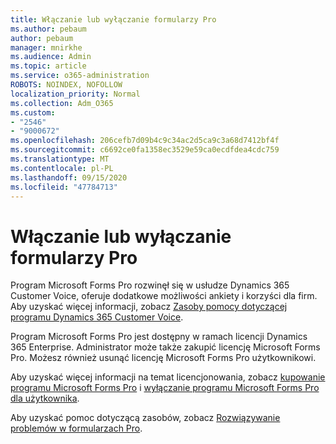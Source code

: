 ```yaml
---
title: Włączanie lub wyłączanie formularzy Pro
ms.author: pebaum
author: pebaum
manager: mnirkhe
ms.audience: Admin
ms.topic: article
ms.service: o365-administration
ROBOTS: NOINDEX, NOFOLLOW
localization_priority: Normal
ms.collection: Adm_O365
ms.custom:
- "2546"
- "9000672"
ms.openlocfilehash: 206cefb7d09b4c9c34ac2d5ca9c3a68d7412bf4f
ms.sourcegitcommit: c6692ce0fa1358ec3529e59ca0ecdfdea4cdc759
ms.translationtype: MT
ms.contentlocale: pl-PL
ms.lasthandoff: 09/15/2020
ms.locfileid: "47784713"
---
```

# <a name="enable-or-disable-forms-pro"></a>Włączanie lub wyłączanie formularzy Pro

Program Microsoft Forms Pro rozwinęł się w usłudze Dynamics 365 Customer Voice, oferuje dodatkowe możliwości ankiety i korzyści dla firm. Aby uzyskać więcej informacji, zobacz [Zasoby pomocy dotyczącej programu Dynamics 365 Customer Voice](https://go.microsoft.com/fwlink/p/?linkid=2128357).  

Program Microsoft Forms Pro jest dostępny w ramach licencji Dynamics 365 Enterprise. Administrator może także zakupić licencję Microsoft Forms Pro. Możesz również usunąć licencję Microsoft Forms Pro użytkownikowi.  

Aby uzyskać więcej informacji na temat licencjonowania, zobacz [kupowanie programu Microsoft Forms Pro](https://docs.microsoft.com/forms-pro/purchase#purchase-microsoft-forms-pro-for-users-in-a-dynamics-365-tenant) i [wyłączanie programu Microsoft Forms Pro dla użytkownika](https://docs.microsoft.com/forms-pro/purchase#disable-microsoft-forms-pro-for-a-user-1).
  
Aby uzyskać pomoc dotyczącą zasobów, zobacz [Rozwiązywanie problemów w formularzach Pro](https://docs.microsoft.com/forms-pro/troubleshoot).